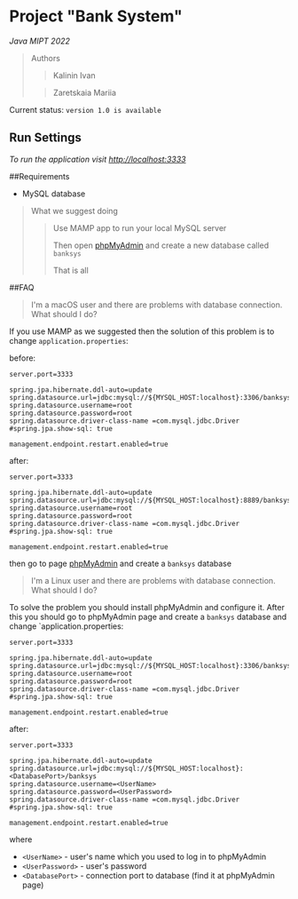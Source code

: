 # Project "Bank System"

*Java MIPT 2022*

>Authors
>>Kalinin Ivan
>
>>Zaretskaia Mariia

Current status: `version 1.0 is available`

## Run Settings

*To run the application visit [http://localhost:3333](http://localhost:3333/)*

##Requirements

- MySQL database

>What we suggest doing
> >Use MAMP app to run your local MySQL server
> >
> >Then open [phpMyAdmin](http://localhost/phpMyAdmin/) and create a new database called `banksys`
> >
> >That is all

##FAQ

> I'm a macOS user and there are problems with database connection. What should I do?

If you use MAMP as we suggested then the solution of this problem is to change `application.properties`:

before:
```properties
server.port=3333

spring.jpa.hibernate.ddl-auto=update
spring.datasource.url=jdbc:mysql://${MYSQL_HOST:localhost}:3306/banksys
spring.datasource.username=root
spring.datasource.password=root
spring.datasource.driver-class-name =com.mysql.jdbc.Driver
#spring.jpa.show-sql: true

management.endpoint.restart.enabled=true
```

after:
```properties
server.port=3333

spring.jpa.hibernate.ddl-auto=update
spring.datasource.url=jdbc:mysql://${MYSQL_HOST:localhost}:8889/banksys
spring.datasource.username=root
spring.datasource.password=root
spring.datasource.driver-class-name =com.mysql.jdbc.Driver
#spring.jpa.show-sql: true

management.endpoint.restart.enabled=true
```

then go to page [phpMyAdmin](http://localhost/phpMyAdmin/) and create a `banksys` database

> I'm a Linux user and there are problems with database connection. What should I do?

To solve the problem you should install phpMyAdmin and configure it.
After this you should go to phpMyAdmin page and create a `banksys` database and change `application.properties:

```properties
server.port=3333

spring.jpa.hibernate.ddl-auto=update
spring.datasource.url=jdbc:mysql://${MYSQL_HOST:localhost}:3306/banksys
spring.datasource.username=root
spring.datasource.password=root
spring.datasource.driver-class-name =com.mysql.jdbc.Driver
#spring.jpa.show-sql: true

management.endpoint.restart.enabled=true
```

after:
```properties
server.port=3333

spring.jpa.hibernate.ddl-auto=update
spring.datasource.url=jdbc:mysql://${MYSQL_HOST:localhost}:<DatabasePort>/banksys
spring.datasource.username=<UserName>
spring.datasource.password=<UserPassword>
spring.datasource.driver-class-name =com.mysql.jdbc.Driver
#spring.jpa.show-sql: true

management.endpoint.restart.enabled=true
```

where
- `<UserName>` - user's name which you used to log in to phpMyAdmin
- `<UserPassword>` - user's password
- `<DatabasePort>` - connection port to database (find it at phpMyAdmin page)